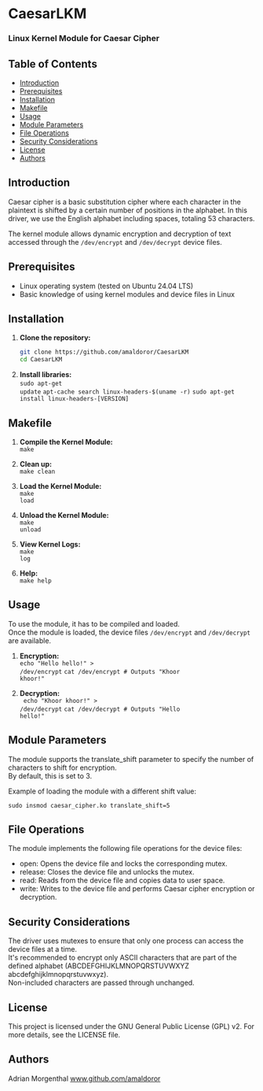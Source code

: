 
# CaesarLKM

### Linux Kernel Module for Caesar Cipher


## Table of Contents

- [Introduction](#introduction)
- [Prerequisites](#prerequisites)
- [Installation](#installation)
- [Makefile](#makefile)
- [Usage](#usage)
- [Module Parameters](#module-parameters)
- [File Operations](#file-operations)
- [Security Considerations](#security-considerations)
- [License](#license)
- [Authors](#authors)

## Introduction

Caesar cipher is a basic substitution cipher where each character in the plaintext is shifted by a certain number of positions in the alphabet. In this driver, we use the English alphabet including spaces, totaling 53 characters.

The kernel module allows dynamic encryption and decryption of text accessed through the <code>/dev/encrypt</code> and <code>/dev/decrypt</code> device files.

## Prerequisites

- Linux operating system (tested on Ubuntu 24.04 LTS)
- Basic knowledge of using kernel modules and device files in Linux

## Installation

1. **Clone the repository:** <br>
    ```bash
    git clone https://github.com/amaldoror/CaesarLKM
    cd CaesarLKM
   
2. **Install libraries:**<br>
   <code>sudo apt-get update</code>
   <code>apt-cache search linux-headers-$(uname -r)</code>
   <code>sudo apt-get install linux-headers-[VERSION]</code>

## Makefile

1. **Compile the Kernel Module:**<br>
   <code>make</code>
   
2. **Clean up:**<br>
   <code>make clean</code>

3. **Load the Kernel Module:**<br>
   <code>make load</code>
   
4. **Unload the Kernel Module:**<br>
   <code>make unload</code>
   
5. **View Kernel Logs:**<br>
   <code>make log</code>
   
6. **Help:**<br>
   <code>make help</code>

## Usage

To use the module, it has to be compiled and loaded.<br>
Once the module is loaded, the device files <code>/dev/encrypt</code> and <code>/dev/decrypt</code> are available.

1. **Encryption:**<br>
   <code>echo "Hello hello!" > /dev/encrypt</code>
   <code>cat /dev/encrypt  # Outputs "Khoor khoor!"</code>
    
2. **Decryption:**<br>
   <code>    echo "Khoor khoor!" > /dev/decrypt</code>
   <code>cat /dev/decrypt  # Outputs "Hello hello!"</code>
    
## Module Parameters

The module supports the translate_shift parameter to specify the number of characters to shift for encryption.<br>
By default, this is set to 3.

Example of loading the module with a different shift value:

   <code>sudo insmod caesar_cipher.ko translate_shift=5</code>
   
## File Operations

The module implements the following file operations for the device files:

   - open: Opens the device file and locks the corresponding mutex.
   - release: Closes the device file and unlocks the mutex.
   - read: Reads from the device file and copies data to user space.
   - write: Writes to the device file and performs Caesar cipher encryption or decryption.

## Security Considerations

The driver uses mutexes to ensure that only one process can access the device files at a time.<br>
It's recommended to encrypt only ASCII characters that are part of the defined alphabet (ABCDEFGHIJKLMNOPQRSTUVWXYZ abcdefghijklmnopqrstuvwxyz).<br>
Non-included characters are passed through unchanged.
   
## License

This project is licensed under the GNU General Public License (GPL) v2. For more details, see the LICENSE file.

## Authors

Adrian Morgenthal
<url>www.github.com/amaldoror</url>


